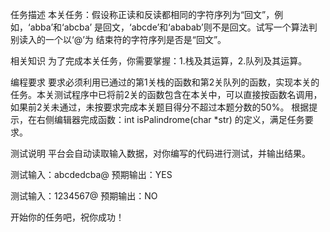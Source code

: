 任务描述
本关任务：假设称正读和反读都相同的字符序列为“回文”，例如，‘abba’和‘abcba’ 是回文，‘abcde’和‘ababab’则不是回文。试写一个算法判别读入的一个以‘@’为 结束符的字符序列是否是“回文”。 

相关知识
为了完成本关任务，你需要掌握：1.栈及其运算，2.队列及其运算。

编程要求
要求必须利用已通过的第1关栈的函数和第2关队列的函数，实现本关的任务。本关测试程序中已将前2关的函数包含在本关中，可以直接按函数名调用，如果前2关未通过，未按要求完成本关题目得分不超过本题分数的50%。
根据提示，在右侧编辑器完成函数：int isPalindrome(char *str) 的定义，满足任务要求。

测试说明
平台会自动读取输入数据，对你编写的代码进行测试，并输出结果。

测试输入：abcdedcba@
预期输出：YES

测试输入：1234567@
预期输出：NO

开始你的任务吧，祝你成功！